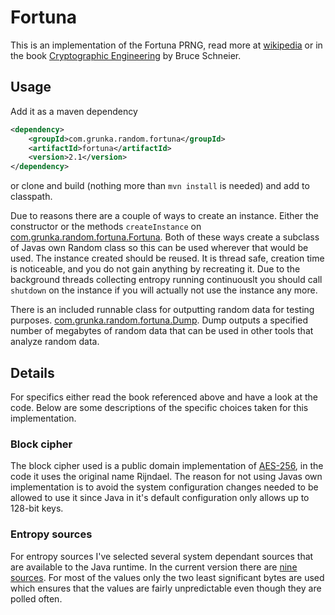 # Fortuna

This is an implementation of the Fortuna PRNG, read more at [wikipedia][fortuna] or in the book [Cryptographic Engineering][ce] by Bruce Schneier.

## Usage

Add it as a maven dependency

```xml
<dependency>
    <groupId>com.grunka.random.fortuna</groupId>
    <artifactId>fortuna</artifactId>
    <version>2.1</version>
</dependency>
```

or clone and build (nothing more than `mvn install` is needed) and add to classpath.

Due to reasons there are a couple of ways to create an instance. Either the constructor or the methods `createInstance` on [com.grunka.random.fortuna.Fortuna][fortuna_class]. Both of these ways create a subclass of Javas own Random class so this can be used wherever that would be used. The instance created should be reused. It is thread safe, creation time is noticeable, and you do not gain anything by recreating it. Due to the background threads collecting entropy running continuouslt you should call `shutdown` on the instance if you will actually not use the instance any more.

There is an included runnable class for outputting random data for testing purposes. [com.grunka.random.fortuna.Dump][dump_class]. Dump outputs a specified number of megabytes of random data that can be used in other tools that analyze random data.

## Details

For specifics either read the book referenced above and have a look at the code. Below are some descriptions of the specific choices taken for this implementation.

### Block cipher

The block cipher used is a public domain implementation of [AES-256][aes256], in the code it uses the original name Rijndael. The reason for not using Javas own implementation is to avoid the system configuration changes needed to be allowed to use it since Java in it's default configuration only allows up to 128-bit keys.

### Entropy sources

For entropy sources I've selected several system dependant sources that are available to the Java runtime. In the current version there are [nine sources][entropy_sources]. For most of the values only the two least significant bytes are used which ensures that the values are fairly unpredictable even though they are polled often.

[fortuna]: http://en.wikipedia.org/wiki/Fortuna_(PRNG)
[ce]: http://www.schneier.com/book-ce.html
[aes256]: http://en.wikipedia.org/wiki/Advanced_Encryption_Standard
[entropy_sources]: https://github.com/grunka/fortuna/tree/master/src/main/java/com/grunka/random/fortuna/entropy
[dump_class]: https://github.com/grunka/fortuna/blob/master/src/main/java/com/grunka/random/fortuna/tests/Dump.java
[fortuna_class]: https://github.com/grunka/fortuna/blob/master/src/main/java/com/grunka/random/fortuna/Fortuna.java
